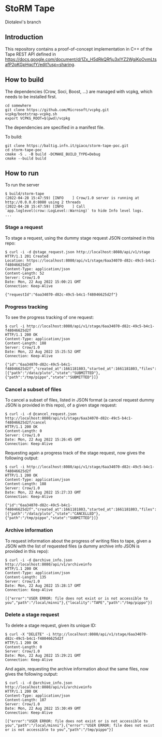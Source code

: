 # StoRM Tape
Diotalevi's branch

## Introduction

This repository contains a proof-of-concept implementation in C++ of the Tape REST API defined in
https://docs.google.com/document/d/1Zx_H5dRkQRfju3xIYZ2WgjKoOvmLtsafP2pKGpHqcfY/edit?usp=sharing.

## How to build

The dependencies (Crow, Soci, Boost, ...) are managed with vcpkg, which needs to be installed first.

```shell
cd somewhere
git clone https://github.com/Microsoft/vcpkg.git
vcpkg/bootstrap-vcpkg.sh
export VCPKG_ROOT=$(pwd)/vcpkg
```

The dependencies are specified in a manifest file.

To build:

```shell
git clone https://baltig.infn.it/giaco/storm-tape-poc.git
cd storm-tape-poc
cmake -S . -B build -DCMAKE_BUILD_TYPE=Debug
cmake --build build
```

## How to run

To run the server

```shell
$ build/storm-tape
(2022-04-28 15:47:59) [INFO    ] Crow/1.0 server is running at http://0.0.0.0:8080 using 2 threads
(2022-04-28 15:47:59) [INFO    ] Call `app.loglevel(crow::LogLevel::Warning)` to hide Info level logs.
...
```

### Stage a request
To stage a request, using the dummy stage request JSON contained in this repo:

```shell
$ curl -i -d @stage_request.json http://localhost:8080/api/v1/stage
HTTP/1.1 201 Created
Location: https://localhost:8080/api/v1/stage/6aa34070-d82c-49c5-b4c1-f48046625d2f
Content-Type: application/json
Content-Length: 52
Server: Crow/1.0
Date: Mon, 22 Aug 2022 15:00:21 GMT
Connection: Keep-Alive

{"requestId":"6aa34070-d82c-49c5-b4c1-f48046625d2f"}
```

### Progress tracking
To see the progress tracking of one request: 

```shell
$ curl -i http://localhost:8080/api/v1/stage/6aa34070-d82c-49c5-b4c1-f48046625d2f
HTTP/1.1 200 OK
Content-Type: application/json
Content-Length: 188
Server: Crow/1.0
Date: Mon, 22 Aug 2022 15:25:52 GMT
Connection: Keep-Alive

{"id":"6aa34070-d82c-49c5-b4c1-f48046625d2f","created_at":1661181803,"started_at":1661181803,"files":[{"path":"/data/pluto","state":"SUBMITTED"},{"path":"/tmp/pippo","state":"SUBMITTED"}]}
```

### Cancel a subset of files
To cancel a subset of files, listed in JSON format (a cancel request dummy JSON is provided in this repo), of a given stage request:

```shell
$ curl -i -d @cancel_request.json http://localhost:8080/api/v1/stage/6aa34070-d82c-49c5-b4c1-f48046625d2f/cancel
HTTP/1.1 200 OK
Content-Length: 0
Server: Crow/1.0
Date: Mon, 22 Aug 2022 15:26:45 GMT
Connection: Keep-Alive
```

Requesting again a progress track of the stage request, now gives the following output:

```shell
$ curl -i http://localhost:8080/api/v1/stage/6aa34070-d82c-49c5-b4c1-f48046625d2f
HTTP/1.1 200 OK
Content-Type: application/json
Content-Length: 188
Server: Crow/1.0
Date: Mon, 22 Aug 2022 15:27:33 GMT
Connection: Keep-Alive

{"id":"6aa34070-d82c-49c5-b4c1-f48046625d2f","created_at":1661181803,"started_at":1661181803,"files":[{"path":"/data/pluto","state":"CANCELLED"},{"path":"/tmp/pippo","state":"SUBMITTED"}]}
```

### Archive information
To request information about the progress of writing files to tape, given a JSON with the list of requested files (a dummy archive info JSON is provided in this repo):

```shell
$ curl -i -d @archive_info.json http://localhost:8080/api/v1/archiveinfo
HTTP/1.1 200 OK
Content-Type: application/json
Content-Length: 135
Server: Crow/1.0
Date: Mon, 22 Aug 2022 15:28:17 GMT
Connection: Keep-Alive

[{"error":"USER ERROR: file does not exist or is not accessible to you","path":"/local/minni"},{"locality":"TAPE","path":"/tmp/pippo"}]
```

### Delete a stage request
To delete a stage request, given its unique ID:

```shell
$ curl -X "DELETE" -i http://localhost:8080/api/v1/stage/6aa34070-d82c-49c5-b4c1-f48046625d2f
HTTP/1.1 200 OK
Content-Length: 0
Server: Crow/1.0
Date: Mon, 22 Aug 2022 15:29:21 GMT
Connection: Keep-Alive
```

And again, requesting the archive information about the same files, now gives the following output:

```shell
$ curl -i -d @archive_info.json http://localhost:8080/api/v1/archiveinfo
HTTP/1.1 200 OK
Content-Type: application/json
Content-Length: 187
Server: Crow/1.0
Date: Mon, 22 Aug 2022 15:30:49 GMT
Connection: Keep-Alive

[{"error":"USER ERROR: file does not exist or is not accessible to you","path":"/local/minni"},{"error":"USER ERROR: file does not exist or is not accessible to you","path":"/tmp/pippo"}]
```